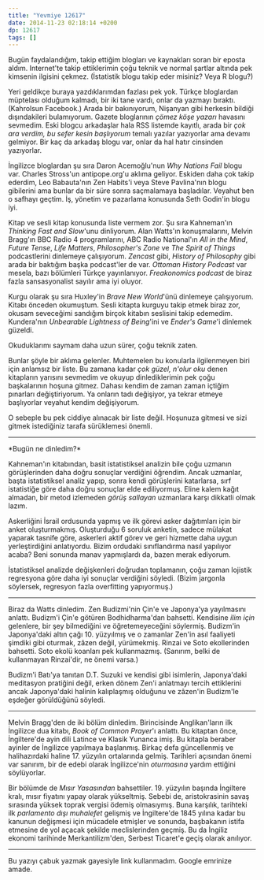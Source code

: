 ```yaml
---
title: "Yevmiye 12617"
date: 2014-11-23 02:18:14 +0200
dp: 12617
tags: []
---
```


Bugün faydalandığım, takip ettiğim blogları ve kaynakları soran bir
eposta aldım. Internet'te takip ettiklerimin çoğu teknik ve normal
şartlar altında pek kimsenin ilgisini çekmez. (İstatistik blogu takip
eder misiniz? Veya R blogu?)

Yeri geldikçe buraya yazdıklarımdan fazlası pek yok. Türkçe bloglardan
müptelası olduğum kalmadı, bir iki tane vardı, onlar da yazmayı bıraktı.
(Kahrolsun Facebook.) Arada bir bakınıyorum, Nişanyan gibi herkesin
bildiği dışındakileri bulamıyorum. Gazete bloglarının *çömez köşe
yazarı* havasını sevmedim. Eski blogcu arkadaşlar hala RSS listemde
kayıtlı, arada bir *çok ara verdim, bu sefer kesin başlıyorum* temalı
yazılar yazıyorlar ama devamı gelmiyor. Bir kaç da arkadaş blogu var,
onlar da hal hatır cinsinden yazıyorlar.

İngilizce bloglardan şu sıra Daron Acemoğlu'nun *Why Nations Fail* blogu
var. Charles Stross'un antipope.org'u aklıma geliyor. Eskiden daha çok
takip ederdim, Leo Babauta'nın Zen Habits'i veya Steve Pavlina'nın blogu
gibilerini ama bunlar da bir süre sonra saçmalamaya başladılar. Veyahut
ben o safhayı geçtim. İş, yönetim ve pazarlama konusunda Seth Godin'in
blogu iyi.

Kitap ve sesli kitap konusunda liste vermem zor. Şu sıra Kahneman'ın
*Thinking Fast and Slow*'unu dinliyorum. Alan Watts'ın konuşmalarını,
Melvin Bragg'ın BBC Radio 4 programlarını, ABC Radio National'ın *All in
the Mind*, *Future Tense*, *Life Matters*, *Philosopher's Zone* ve *The
Spirit of Things* podcastlerini dinlemeye çalışıyorum. *Zencast* gibi,
*History of Philosophy* gibi arada bir baktığım başka podcast'ler de
var. *Ottoman History Podcast* var mesela, bazı bölümleri Türkçe
yayınlanıyor. *Freakonomics podcast* de biraz fazla sansasyonalist
sayılır ama iyi oluyor.

Kurgu olarak şu sıra Huxley'in *Brave New World*'ünü dinlemeye
çalışıyorum. Kitabı önceden okumuştum. Sesli kitapta kurguyu takip etmek
biraz zor, okusam seveceğimi sandığım birçok kitabın seslisini takip
edemedim. Kundera'nın *Unbearable Lightness of Being*'ini ve *Ender's
Game*'i dinlemek güzeldi.

Okuduklarımı saymam daha uzun sürer, çoğu teknik zaten.

Bunlar şöyle bir aklıma gelenler. Muhtemelen bu konularla ilgilenmeyen
biri için anlamsız bir liste. Bu zamana kadar *çok güzel, n'olur oku*
denen kitapların yarısını sevmedim ve okuyup dinlediklerimin pek çoğu
başkalarının hoşuna gitmez. Dahası kendim de zaman zaman içtiğim
pınarları değiştiriyorum. Ya onların tadı değişiyor, ya tekrar etmeye
başlıyorlar veyahut kendim değişiyorum.

O sebeple bu pek ciddiye alınacak bir liste değil. Hoşunuza gitmesi ve
sizi gitmek istediğiniz tarafa sürüklemesi önemli.

--------------

\*Bugün ne dinledim?\*

Kahneman'ın kitabından, basit istatistiksel analizin bile çoğu uzmanın
görüşlerinden daha doğru sonuçlar verdiğini öğrendim. Ancak uzmanlar,
başta istatistiksel analiz yapıp, sonra kendi görüşlerini katarlarsa,
sırf istatistiğe göre daha doğru sonuçlar elde ediliyormuş. Eline kalem
kağıt almadan, bir metod izlemeden *görüş sallayan* uzmanlara karşı
dikkatli olmak lazım.

Askerliğini İsrail ordusunda yapmış ve ilk görevi asker dağıtımları için
bir anket oluşturmakmış. Oluşturduğu 6 soruluk anketin, sadece mülakat
yaparak tasnife göre, askerleri aktif görev ve geri hizmette daha uygun
yerleştirdiğini anlatıyordu. Bizim ordudaki sınıflandırma nasıl
yapılıyor acaba? Beni sonunda manav yapmışlardı da, bazen merak
ediyorum.

İstatistiksel analizde değişkenleri doğrudan toplamanın, çoğu zaman
lojistik regresyona göre daha iyi sonuçlar verdiğini söyledi. (Bizim
jargonla söylersek, regresyon fazla overfitting yapıyormuş.)

--------------

Biraz da Watts dinledim. Zen Budizmi'nin Çin'e ve Japonya'ya yayılmasını
anlattı. Budizm'i Çin'e götüren Bodhidharma'dan bahsetti. Kendisine
*ilim için* gelenlere, bir şey bilmediğini ve öğretemeyeceğini
söylermiş. Budizm'in Japonya'daki altın çağı 10. yüzyılmış ve o zamanlar
Zen'in asıl faaliyeti şimdiki gibi oturmak, zâzen değil, yürümekmiş.
Rinzai ve Soto ekollerinden bahsetti. Soto ekolü koanları pek
kullanmazmış. (Sanırım, belki de kullanmayan Rinzai'dir, ne önemi
varsa.)

Budizm'i Batı'ya tanıtan D.T. Suzuki ve kendisi gibi isimlerin,
Japonya'daki meditasyon pratiğini değil, erken dönem Zen'i anlatmayı
tercih ettiklerini ancak Japonya'daki halinin kalıplaşmış olduğunu ve
zâzen'in Budizm'le eşdeğer görüldüğünü söyledi.

--------------

Melvin Bragg'den de iki bölüm dinledim. Birincisinde Anglikan'ların ilk
İngilizce dua kitabı, *Book of Common Prayer*'ı anlattı. Bu kitaptan
önce, İngiltere'de ayin dili Latince ve Klasik Yunanca imiş. Bu kitapla
beraber ayinler de İngilizce yapılmaya başlanmış. Birkaç defa
güncellenmiş ve halihazırdaki haline 17. yüzyılın ortalarında gelmiş.
Tarihleri açısından önemi var sanırım, bir de edebi olarak İngilizce'nin
*oturmasına* yardım ettiğini söylüyorlar.

Bir bölümde de *Mısır Yasasından* bahsettiler. 19. yüzyılın başında
İngiltere kralı, mısır fiyatını yapay olarak yükseltmiş. Sebebi de,
aristokrasinin savaş sırasında yüksek toprak vergisi ödemiş olmasıymış.
Buna karşılık, tarihteki ilk *parlamento dışı muhalefet* gelişmiş ve
İngiltere'de 1845 yılına kadar bu kanunun değişmesi için mücadele
etmişler ve sonunda, başbakanın istifa etmesine de yol açacak şekilde
meclislerinden geçmiş. Bu da İngiliz ekonomi tarihinde Merkantilizm'den,
Serbest Ticaret'e geçiş olarak anılıyor.

--------------

Bu yazıyı çabuk yazmak gayesiyle link kullanmadım. Google emrinize
amade.

